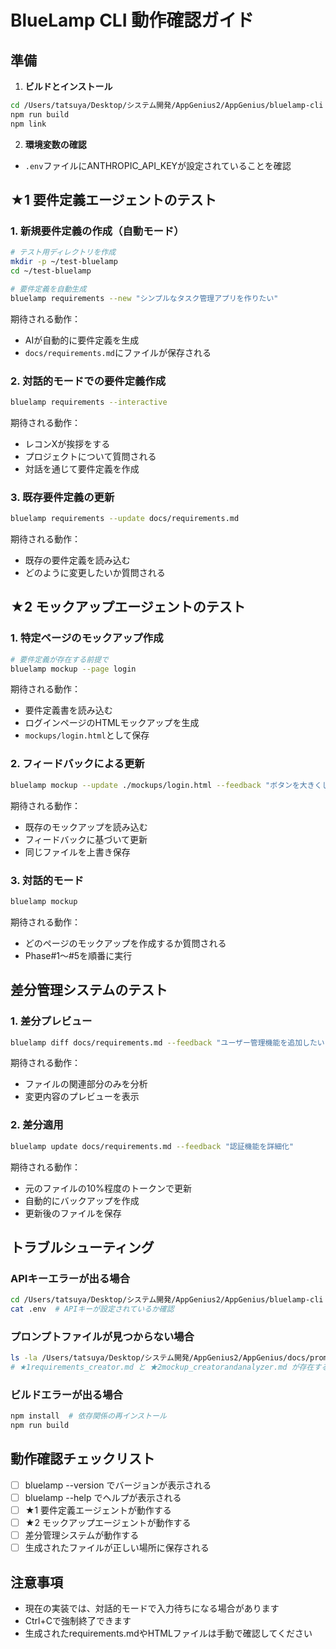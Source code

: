 # BlueLamp CLI 動作確認ガイド

## 準備

1. **ビルドとインストール**
```bash
cd /Users/tatsuya/Desktop/システム開発/AppGenius2/AppGenius/bluelamp-cli
npm run build
npm link
```

2. **環境変数の確認**
- `.env`ファイルにANTHROPIC_API_KEYが設定されていることを確認

## ★1 要件定義エージェントのテスト

### 1. 新規要件定義の作成（自動モード）
```bash
# テスト用ディレクトリを作成
mkdir -p ~/test-bluelamp
cd ~/test-bluelamp

# 要件定義を自動生成
bluelamp requirements --new "シンプルなタスク管理アプリを作りたい"
```

期待される動作：
- AIが自動的に要件定義を生成
- `docs/requirements.md`にファイルが保存される

### 2. 対話的モードでの要件定義作成
```bash
bluelamp requirements --interactive
```

期待される動作：
- レコンXが挨拶をする
- プロジェクトについて質問される
- 対話を通じて要件定義を作成

### 3. 既存要件定義の更新
```bash
bluelamp requirements --update docs/requirements.md
```

期待される動作：
- 既存の要件定義を読み込む
- どのように変更したいか質問される

## ★2 モックアップエージェントのテスト

### 1. 特定ページのモックアップ作成
```bash
# 要件定義が存在する前提で
bluelamp mockup --page login
```

期待される動作：
- 要件定義書を読み込む
- ログインページのHTMLモックアップを生成
- `mockups/login.html`として保存

### 2. フィードバックによる更新
```bash
bluelamp mockup --update ./mockups/login.html --feedback "ボタンを大きくして、色を青に"
```

期待される動作：
- 既存のモックアップを読み込む
- フィードバックに基づいて更新
- 同じファイルを上書き保存

### 3. 対話的モード
```bash
bluelamp mockup
```

期待される動作：
- どのページのモックアップを作成するか質問される
- Phase#1〜#5を順番に実行

## 差分管理システムのテスト

### 1. 差分プレビュー
```bash
bluelamp diff docs/requirements.md --feedback "ユーザー管理機能を追加したい"
```

期待される動作：
- ファイルの関連部分のみを分析
- 変更内容のプレビューを表示

### 2. 差分適用
```bash
bluelamp update docs/requirements.md --feedback "認証機能を詳細化"
```

期待される動作：
- 元のファイルの10%程度のトークンで更新
- 自動的にバックアップを作成
- 更新後のファイルを保存

## トラブルシューティング

### APIキーエラーが出る場合
```bash
cd /Users/tatsuya/Desktop/システム開発/AppGenius2/AppGenius/bluelamp-cli
cat .env  # APIキーが設定されているか確認
```

### プロンプトファイルが見つからない場合
```bash
ls -la /Users/tatsuya/Desktop/システム開発/AppGenius2/AppGenius/docs/prompts/
# ★1requirements_creator.md と ★2mockup_creatorandanalyzer.md が存在するか確認
```

### ビルドエラーが出る場合
```bash
npm install  # 依存関係の再インストール
npm run build
```

## 動作確認チェックリスト

- [ ] bluelamp --version でバージョンが表示される
- [ ] bluelamp --help でヘルプが表示される
- [ ] ★1 要件定義エージェントが動作する
- [ ] ★2 モックアップエージェントが動作する
- [ ] 差分管理システムが動作する
- [ ] 生成されたファイルが正しい場所に保存される

## 注意事項

- 現在の実装では、対話的モードで入力待ちになる場合があります
- Ctrl+Cで強制終了できます
- 生成されたrequirements.mdやHTMLファイルは手動で確認してください